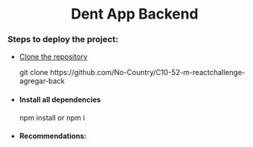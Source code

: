 <h1 align='center' >Dent App Backend</h1>
<h3>Steps to deploy the project:</h3>
<ul>
  <li>
    <a href='https://docs.github.com/en/repositories/creating-and-managing-repositories/cloning-a-repository'>
      Clone the repository
    </a>
    <p>git clone https://github.com/No-Country/C10-52-m-reactchallenge-agregar-back</p>
  </li>
  <li>
    <h4>Install all dependencies</h4>
    <p>npm install or npm i</4>
  </li>
  <li>
    <h4>Recommendations:</h4>
  </li>
</ul>
  
